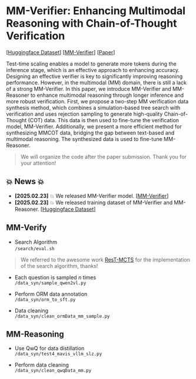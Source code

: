 # MM-Verifier: Enhancing Multimodal Reasoning with Chain-of-Thought Verification
[[Huggingface Dataset](https://huggingface.co/datasets/lhpku20010120/MM-Verify-Data/tree/main)] [[MM-Verifier](https://huggingface.co/lhpku20010120/MM-Verify/tree/main)]  [[Paper](https://arxiv.org/abs/2502.13383)]

Test-time scaling enables a model to generate more tokens during the inference stage, which is an effective approach to enhancing accuracy. Designing an effective verifier is key to significantly improving reasoning performance. However, in the multimodal (MM) domain, there is still a lack of a strong MM-Verifier. In this paper, we introduce MM-Verifier and MM-Reasoner to enhance multimodal reasoning through longer inference and more robust verification. First, we propose a two-step MM verification data synthesis method, which combines a simulation-based tree search with verification and uses rejection sampling to generate high-quality Chain-of-Thought (COT) data. This data is then used to fine-tune the verification model, MM-Verifier. Additionally, we present a more efficient method for synthesizing MMCOT data, bridging the gap between text-based and multimodal reasoning. The synthesized data is used to fine-tune MM-Reasoner.

> We will organize the code after the paper submission. Thank you for your attention!

## 💥 News 💥

- **[2025.02.23]** 💥 We released MM-Verifier model. [[MM-Verifier](https://huggingface.co/lhpku20010120/MM-Verify/tree/main)]
- **[2025.02.23]** 💥 We released training dataset of MM-Verifier and MM-Reasoner. [[Huggingface Dataset](https://huggingface.co/datasets/lhpku20010120/MM-Verify-Data/tree/main)]

## MM-Verify  
+ Search Algorithm  
`/search/eval.sh  `
> We referred to the awesome work [ResT-MCTS](https://github.com/THUDM/ReST-MCTS) for the implementation of the search algorithm, thanks!
  
+ Each question is sampled $n$ times  
`/data_syn/sample_qwen2vl.py  `

+ Perform ORM data annotation  
`/data_syn/orm_to_sft.py ` 

+ Data cleaning  
`/data_syn/clean_ormData_mm_sample.py  `

## MM-Reasoning  
+ Use QwQ for data distillation  
`/data_syn/test4_mavis_vllm_slz.py  `

+ Perform data cleaning  
`/data_syn/clean_qwqData_mm.py  `
